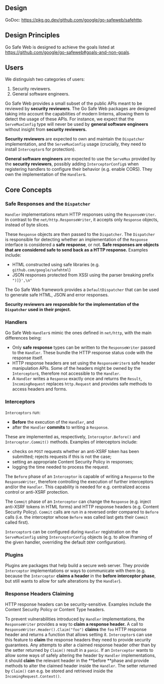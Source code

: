 ## Design

GoDoc: https://pkg.go.dev/github.com/google/go-safeweb/safehttp.


## Design Principles

Go Safe Web is designed to achieve the goals listed at https://github.com/google/go-safeweb#goals-and-non-goals.


## Users

We distinguish two categories of users:

1. Security reviewers.
2. General software engineers.

Go Safe Web provides a small subset of the public APIs meant to be reviewed
by **security reviewers**. The Go Safe Web packages are designed taking into
account the capabilities of modern linterns, allowing them to detect the
usage of these APIs. For instance, we expect that the `ServeMuxConfig` type
will never be used by **general software engineers** without insight from
**security reviewers.**

**Security reviewers** are expected to own and maintain the `Dispatcher`
implementation, and the `ServeMuxConfig` usage (crucially, they need to
install `Interceptor`s for protection).

**General software engineers** are expected to use the `ServeMux` provided by
the **security reviewers**, possibly adding `InterceptorConfig`s when
registering handlers to configure their behavior (e.g. enable CORS). They own
the implementation of the `Handler`s.


## Core Concepts

### Safe Responses and the `Dispatcher`

`Handler` implementations return HTTP responses using the `ResponseWriter`.
In contrast to the `net/http.ResponseWriter`, it accepts only `Response`
objects, instead of byte slices.

These `Response` objects are then passed to the `Dispatcher`. The
`Dispatcher` is responsible for detecting whether an implementation of the
`Response` interface is considered a **safe response**, or not. **Safe
responses are objects that are considered safe to send back as a HTTP
response.** Examples include:

*   HTML constructed using safe libraries (e.g. `github.com/google/safehtml`)
*   JSON responses protected from XSSI using the parser breaking prefix
    `")]}',\n"`

The Go Safe Web framework provides a `DefaultDispatcher` that can be used to
generate safe HTML, JSON and error responses.

**Security reviewers are responsible for the implementation of the
`Dispatcher` used in their project.**


### Handlers

Go Safe Web `Handler`s mimic the ones defined in `net/http`, with the main
differences being:

*   Only **safe response** types can be written to the `ResponseWriter` passed to
    the `Handler`. These bundle the HTTP response status code with the response
    itself.
*   HTTP response headers are set using the `ResponseWriter`s safe header
    manipulation APIs. Some of the headers might be owned by the `Interceptor`s,
    therefore not accessible to the `Handler`.
*   A `Handler` writes a `Response` exactly once and returns the `Result`,
    `IncomingRequest` replaces `http.Request` and provides safe methods to access
    headers and forms.


### Interceptors

`Interceptors` run:

*   **Before** the execution of the `Handler`, and
*   after the `Handler` **commits** to writing a `Response`.

These are implemented as, respectively, `Interceptor.Before()` and
`Interceptor.Commit()` methods.
Examples of interceptors include:

*   checks on `POST` requests whether an anti-XSRF token has been submitted;
    rejects requests if this is not the case;
*   setting an appropriate Content Security Policy in responses;
*   logging the time needed to process the request.

The `Before` phase of an `Interceptor` is capable of writing a `Response` to
the `ResponseWriter`, therefore controlling the execution of further
interceptors and/or the `Handler`. This capability is needed for e.g.
centralized access control or anti-XSRF protection.

The `Commit` phase of an `Interceptor` can change the `Response` (e.g. inject
anti-XSRF tokens in HTML forms) and HTTP response headers (e.g. Content
Security Policy). `Commit` calls are run in a reversed order compared to
`Before` calls (i.e. the interceptor whose `Before` was called last gets
their `Commit` called first).

`Interceptor`s can be configured during `Handler` registration on the
`ServeMuxConfig` using `InterceptorConfig` objects (e.g. to allow iframing of
the given handler, overriding the default `DENY` configuration).


### Plugins

Plugins are packages that help build a secure web server. They provide
`Interceptor` implementations or ways to communicate with them (e.g. because
the `Interceptor` **claims a header** in the **before interceptor phase**,
but still wants to allow for safe alterations by the `Handler`).


### Response Headers Claiming

HTTP response headers can be security-sensitive. Examples include the Content
Security Policy or Content Type headers.

To prevent vulnerabilities introduced by `Handler` implementations, the
`ResponseWriter` provides a way to **claim a response header.** A call to
`ResponseWriter.Header().Claim("foo")` **claims** the `foo` HTTP response
header and returns a function that allows setting it. `Interceptor`s can use
this feature to **claim** the response headers they need to provide security
guarantees. Any attempts to alter a claimed response header other than by the
setter returned by `Claim()` result in a `panic`. If an `Interceptor` wants
to allow some ways of safely altering the header by `Handler`
implementations, it should **claim** the relevant header in the **before
**phase and provide methods to alter the claimed header inside the `Handler`.
The setter returned by `Claim()` can e.g. be stored and retrieved inside the
`IncomingRequest.Context()`.
